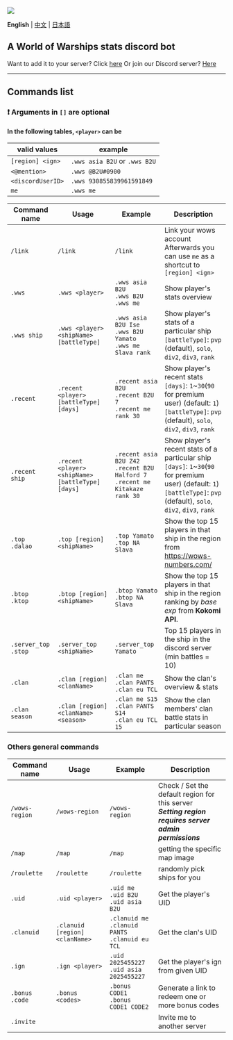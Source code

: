 ![](https://i.imgur.com/YT4ZlZc.png)

**English** | [中文](https://github.com/B-2U/ISAC/blob/master/README_zh.md) | [日本語](https://github.com/B-2U/ISAC/blob/master/README_ja.md)

## A World of Warships stats discord bot

Want to add it to your server? Click [here](https://discord.com/api/oauth2/authorize?client_id=961882964034203648&permissions=51264&scope=bot%20applications.commands)
Or join our Discord server? [Here](https://discord.gg/z6sV6kEZGV)

---

## Commands list

### **❗ Arguments in `[]` are optional**

#### In the following tables, `<player>` can be  

  | valid values      | example                       |
  | ----------------- | ----------------------------- |
  | `[region] <ign>`  | `.wws asia B2U` or `.wws B2U` |
  | `<@mention>`      | `.wws @B2U#0900`              |
  | `<discordUserID>` | `.wws 930855839961591849`     |
  | `me`              | `.wws me`                     |

| Command name               | Usage                                             | Example                                                                            | Description                                                                                                                                                                    |
| -------------------------- | ------------------------------------------------- | ---------------------------------------------------------------------------------- | ------------------------------------------------------------------------------------------------------------------------------------------------------------------------------ |
| `/link`                    | `/link`                                           | `/link`                                                                            | Link your wows account<br>Afterwards you can use `me` as a shortcut to `[region] <ign>`                                                                                        |
| `.wws`                     | `.wws <player>`                                   | `.wws asia B2U`<br>`.wws B2U`<br>`.wws me`                                         | Show player's stats overview                                                                                                                                                   |
| `.wws ship`                | `.wws <player> <shipName> [battleType]`           | `.wws asia B2U Ise`<br>`.wws B2U Yamato`<br>`.wws me Slava rank`                   | Show player's stats of a particular ship<br>`[battleType]`: `pvp` (default), `solo`, `div2`, `div3`, `rank`                                                                    |
| `.recent`                  | `.recent <player> [battleType] [days]`            | `.recent asia B2U`<br>`.recent B2U 7`<br>`.recent me rank 30`                      | Show player's recent stats<br>`[days]`: `1`~`30`(`90` for premium user) (default: `1`)<br>`[battleType]`: `pvp` (default), `solo`, `div2`, `div3`, `rank`                      |
| `.recent ship`             | `.recent <player> <shipName> [battleType] [days]` | `.recent asia B2U Z42`<br>`.recent B2U Halford 7`<br>`.recent me Kitakaze rank 30` | Show player's recent stats of a particular ship<br>`[days]`: `1`~`30`(`90` for premium user) (default: `1`)<br>`[battleType]`: `pvp` (default), `solo`, `div2`, `div3`, `rank` |
| `.top`<br>`.dalao`         | `.top [region] <shipName>`                        | `.top Yamato` <br> `.top NA Slava`                                                 | Show the top 15 players in that ship in the region <br> from <https://wows-numbers.com/>                                                                                        |
| `.btop`<br>`.ktop`         | `.btop [region] <shipName>`                        | `.btop Yamato` <br> `.btop NA Slava`                                                 | Show the top 15 players in that ship in the region <br> ranking by *base exp* from **Kokomi API**.                                                                                        |
| `.server_top` <br> `.stop` | `.server_top <shipName>`                          | `.server_top Yamato`                                                               | Top 15 players in the ship in the discord server (min battles = 10)                                                                                                            |
| `.clan`                    | `.clan [region] <clanName>`                       | `.clan me` <br> `.clan PANTS` <br> `.clan eu TCL`                                  | Show the clan's overview & stats                                                                                                                                               |
| `.clan season`             | `.clan [region] <clanName> <season>`              | `.clan me S15` <br> `.clan PANTS S14` <br> `.clan eu TCL 15`                       | Show the clan members' clan battle stats in particular season                                                                                                                  |

### Others general commands

| Command name        | Usage                          | Example                                                | Description                                                                                                |
| ------------------- | ------------------------------ | ------------------------------------------------------ | ---------------------------------------------------------------------------------------------------------- |
| `/wows-region`      | `/wows-region`                 | `/wows-region`                                         | Check / Set the default region for this server <br> ***Setting region requires server admin permissions*** |
| `/map`              | `/map`                         | `/map`                                                 | getting the specific map image                                                                             |
| `/roulette`         | `/roulette`                    | `/roulette`                                            | randomly pick ships for you                                                                                |
| `.uid`              | `.uid <player>`                | `.uid me`<br>`.uid B2U`<br>`.uid asia B2U`             | Get the player's UID                                                                                       |
| `.clanuid`          | `.clanuid [region] <clanName>` | `.clanuid me`<br>`.clanuid PANTS`<br>`.clanuid eu TCL` | Get the clan's UID                                                                                         |
| `.ign`              | `.ign <player>`                | `.uid 2025455227`<br>`.uid asia 2025455227`            | Get the player's ign from given UID                                                                        |
| `.bonus`<br>`.code` | `.bonus <codes>`               | `.bonus CODE1`<br>`.bonus CODE1 CODE2`                 | Generate a link to redeem one or more bonus codes                                                          |
| `.invite`           |                                |                                                        | Invite me to another server                                                                                |
